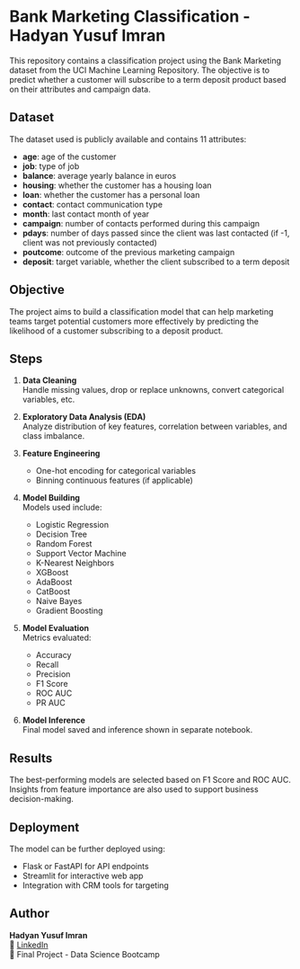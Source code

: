 # Bank Marketing Classification - Hadyan Yusuf Imran

This repository contains a classification project using the Bank Marketing dataset from the UCI Machine Learning Repository. The objective is to predict whether a customer will subscribe to a term deposit product based on their attributes and campaign data.

## Dataset

The dataset used is publicly available and contains 11 attributes:

- **age**: age of the customer
- **job**: type of job
- **balance**: average yearly balance in euros
- **housing**: whether the customer has a housing loan
- **loan**: whether the customer has a personal loan
- **contact**: contact communication type
- **month**: last contact month of year
- **campaign**: number of contacts performed during this campaign
- **pdays**: number of days passed since the client was last contacted (if -1, client was not previously contacted)
- **poutcome**: outcome of the previous marketing campaign
- **deposit**: target variable, whether the client subscribed to a term deposit

## Objective

The project aims to build a classification model that can help marketing teams target potential customers more effectively by predicting the likelihood of a customer subscribing to a deposit product.

## Steps

1. **Data Cleaning**  
   Handle missing values, drop or replace unknowns, convert categorical variables, etc.

2. **Exploratory Data Analysis (EDA)**  
   Analyze distribution of key features, correlation between variables, and class imbalance.

3. **Feature Engineering**  
   - One-hot encoding for categorical variables
   - Binning continuous features (if applicable)

4. **Model Building**  
   Models used include:
   - Logistic Regression
   - Decision Tree
   - Random Forest
   - Support Vector Machine
   - K-Nearest Neighbors
   - XGBoost
   - AdaBoost
   - CatBoost
   - Naive Bayes
   - Gradient Boosting

5. **Model Evaluation**  
   Metrics evaluated:
   - Accuracy
   - Recall
   - Precision
   - F1 Score
   - ROC AUC
   - PR AUC

6. **Model Inference**  
   Final model saved and inference shown in separate notebook.

## Results

The best-performing models are selected based on F1 Score and ROC AUC. Insights from feature importance are also used to support business decision-making.

## Deployment

The model can be further deployed using:
- Flask or FastAPI for API endpoints
- Streamlit for interactive web app
- Integration with CRM tools for targeting

## Author

**Hadyan Yusuf Imran**  
📧 [LinkedIn](https://www.linkedin.com/in/ianyusuf/)  
📌 Final Project - Data Science Bootcamp  

